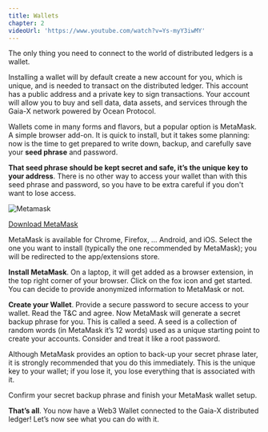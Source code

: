 ```yaml
---
title: Wallets
chapter: 2
videoUrl: 'https://www.youtube.com/watch?v=Ys-myY3iwMY'
---
```


The only thing you need to connect to the world of distributed ledgers is a wallet.

Installing a wallet will by default create a new account for you, which is unique, and is needed to transact on the distributed ledger. This account has a public address and a private key to sign transactions. Your account will allow you to buy and sell data, data assets, and services through the Gaia-X network powered by Ocean Protocol.

Wallets come in many forms and flavors, but a popular option is MetaMask. A simple browser add-on. It is quick to install, but it takes some planning: now is the time to get prepared to write down, backup, and carefully save your **seed phrase** and password.

**That seed phrase should be kept secret and safe, it’s the unique key to your address**. There is no other way to access your wallet than with this seed phrase and password, so you have to be extra careful if you don't want to lose access.

![Metamask](https://metamask.io/images/mm-logo.svg)

[Download MetaMask](https://metamask.io/download.html)

MetaMask is available for Chrome, Firefox, … Android, and iOS. Select the one you want to install (typically the one recommended by MetaMask); you will be redirected to the app/extensions store.

**Install MetaMask**. On a laptop, it will get added as a browser extension, in the top right corner of your browser. Click on the fox icon and get started. You can decide to provide anonymized information to MetaMask or not.

**Create your Wallet**. Provide a secure password to secure access to your wallet. Read the T&C and agree. Now MetaMask will generate a secret backup phrase for you. This is called a seed. A seed is a collection of random words (in MetaMask it’s 12 words) used as a unique starting point to create your accounts. Consider and treat it like a root password.

Although MetaMask provides an option to back-up your secret phrase later, it is strongly recommended that you do this immediately. This is the unique key to your wallet; if you lose it, you lose everything that is associated with it.

Confirm your secret backup phrase and finish your MetaMask wallet setup.

**That’s all**. You now have a Web3 Wallet connected to the Gaia-X distributed ledger! Let’s now see what you can do with it.
